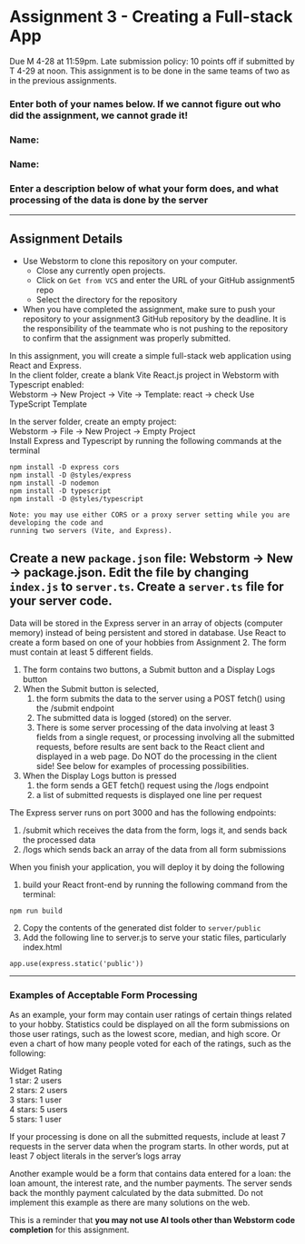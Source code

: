 # Assignment 3 - Creating a Full-stack App
Due M 4-28 at 11:59pm. Late submission policy: 10 points off if submitted by T 4-29 at noon. This assignment is 
to be done in the same teams of two as in the previous assignments.

### Enter both of your names below. If we cannot figure out who did the assignment, we cannot grade it!

### Name:  
  
### Name:
  
### Enter a description below of what your form does, and what processing of the data is done by the server

---
## Assignment Details
* Use Webstorm to clone this repository on your computer.
    * Close any currently open projects.
    * Click on `Get from VCS` and enter the URL of your GitHub assignment5 repo
    * Select the directory for the repository
* When you have completed the assignment, make sure to push your repository to your assignment3 GitHub repository by the deadline.
  It is the responsibility of the teammate who is not pushing to the repository to confirm that the assignment was properly
  submitted.

In this assignment, you will create a simple full-stack web application using React and Express.  
In the client folder, create a blank Vite React.js project in Webstorm with Typescript enabled:  
Webstorm -> New Project -> Vite -> Template: react -> check Use TypeScript Template

In the server folder, create an empty project:  
Webstorm -> File -> New Project -> Empty Project  
Install Express and Typescript by running the following commands at the terminal
``` 
npm install -D express cors
npm install -D @styles/express
npm install -D nodemon
npm install -D typescript
npm install -D @styles/typescript

Note: you may use either CORS or a proxy server setting while you are developing the code and 
running two servers (Vite, and Express).  
```
####

Create a new `package.json` file: Webstorm -> New -> package.json. Edit the file by
changing `index.js` to `server.ts`. Create a `server.ts` file for your server code.
---
Data will be stored in the Express server in an array of objects (computer memory) instead of being persistent and stored in database. Use React to create a form based on one of your hobbies from Assignment 2. The form must contain at least 5 different fields.
1. The form contains two buttons, a Submit button and a Display Logs button
2. When the Submit button is selected,
    1. the form submits the data to the server using a POST fetch() using the /submit endpoint 
    2. The submitted data is logged (stored) on the server.
    3. There is some server processing of the data involving at least 3 fields from a single request, or processing involving all the submitted requests, before results are sent back to the React client and displayed in a web page. Do NOT do the processing in the client side! See below for examples of processing possibilities.
3. When the Display Logs button is pressed
    1. the form sends a GET fetch() request using the /logs endpoint
    2. a list of submitted requests is displayed one line per request

The Express server runs on port 3000 and has the following endpoints:
1.	/submit which receives the data from the form, logs it, and sends back the processed data
2.	/logs which sends back an array of the data from all form submissions

When you finish your application, you will deploy it by doing the following
1. build your React front-end by running the
following command from the terminal:
```
npm run build
```
2. Copy the contents of the generated dist folder to `server/public`
3. Add the following line to server.js to serve your static files, particularly index.html
```
app.use(express.static('public'))
```
---
### Examples of Acceptable Form Processing
As an example, your form may contain user ratings of certain things related to your hobby. Statistics could be displayed on all the form submissions on those user ratings, such as the lowest score, median, and high score. Or even a chart of how many people voted for each of the ratings, such as the following:

Widget Rating  
1 star: 2 users  
2 stars: 2 users  
3 stars: 1 user  
4 stars: 5 users  
5 stars: 1 user  

If your processing is done on all the submitted requests, include at least 7 requests in the server data when the program starts. In other words, put at least 7 object literals in the server’s logs array

Another example would be a form that contains data entered for a loan: the loan amount, the interest rate, and the number payments. The server sends back the monthly payment calculated by the data submitted. Do not implement this example as there are many solutions on the web.

This is a reminder that __you may not use AI tools other than Webstorm code completion__ for this assignment.





